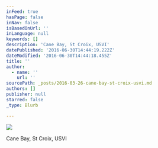 ```yaml
---
inFeed: true
hasPage: false
inNav: false
isBasedOnUrl: ''
inLanguage: null
keywords: []
description: 'Cane Bay, St Croix, USVI'
datePublished: '2016-06-30T14:44:19.222Z'
dateModified: '2016-06-30T14:44:18.455Z'
title: ''
author:
  - name: ''
    url: ''
sourcePath: _posts/2016-03-26-cane-bay-st-croix-usvi.md
authors: []
publisher: null
starred: false
_type: Blurb

---
```

![](https://s3-us-west-2.amazonaws.com/the-grid-img/p/19cd7adcd51189ceda78f27ff969657cf0ccae8b.jpg)

Cane Bay, St Croix, USVI